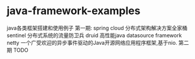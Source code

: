 # java-framework-examples
java各类框架搭建和使用例子
第一期:
spring cloud 分布式架构解决方案全家桶
sentinel 分布式系统的流量防卫兵
druid 高性能java datasource framework
netty 一个广受欢迎的异步事件驱动的Java开源网络应用程序框架,基于nio.
第二期
TODO

